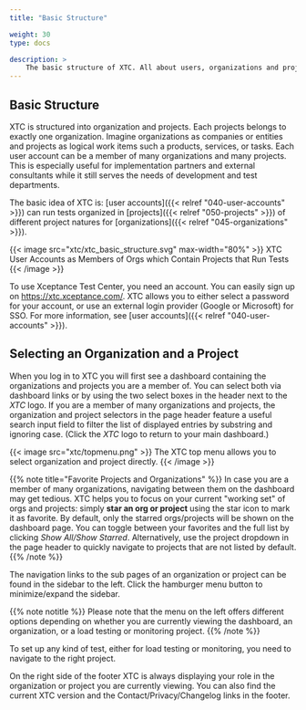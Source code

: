```yaml
---
title: "Basic Structure"

weight: 30
type: docs

description: >
    The basic structure of XTC. All about users, organizations and projects.
---
```


## Basic Structure

XTC is structured into organization and projects. Each projects belongs to exactly one organization. Imagine organizations as companies or entities and projects as logical work items such a products, services, or tasks. Each user account can be a member of many organizations and many projects. This is especially useful for implementation partners and external consultants while it still serves the needs of development and test departments.

The basic idea of XTC is: [user accounts]({{< relref "040-user-accounts" >}}) can run tests organized in [projects]({{< relref "050-projects" >}}) of different project natures for [organizations]({{< relref "045-organizations" >}}). 

{{< image src="xtc/xtc_basic_structure.svg" max-width="80%" >}}
XTC User Accounts as Members of Orgs which Contain Projects that Run Tests 
{{< /image >}}

To use Xceptance Test Center, you need an account. You can easily sign up on https://xtc.xceptance.com/. XTC allows you to either select a password for your account, or use an external login provider (Google or Microsoft) for SSO. For more information, see [user accounts]({{< relref "040-user-accounts" >}}).

## Selecting an Organization and a Project

When you log in to XTC you will first see a dashboard containing the organizations and projects you are a member of. You can select both via dashboard links or by using the two select boxes in the header next to the _XTC_ logo. If you are a member of many organizations and projects, the organization and project selectors in the page header feature a useful search input field to filter the list of displayed entries by substring and ignoring case. (Click the _XTC_ logo to return to your main dashboard.)

{{< image src="xtc/topmenu.png" >}}
The XTC top menu allows you to select organization and project directly. 
{{< /image >}}

{{% note title="Favorite Projects and Organizations" %}}
In case you are a member of many organizations, navigating between them on the dashboard may get tedious. XTC helps you to focus on your current "working set" of orgs and projects: simply **star an org or project** using the star icon to mark it as favorite. By default, only the starred orgs/projects will be shown on the dashboard page. You can toggle between your favorites and the full list by clicking _Show All/Show Starred_. Alternatively, use the project dropdown in the page header to quickly navigate to projects that are not listed by default.
{{% /note %}}

The navigation links to the sub pages of an organization or project can be found in the sidebar to the left. Click the hamburger menu button to minimize/expand the sidebar.

{{% note notitle %}}
Please note that the menu on the left offers different options depending on whether you are currently viewing the dashboard, an organization, or a load testing or monitoring project.
{{% /note %}}

To set up any kind of test, either for load testing or monitoring, you need to navigate to the right project. 

On the right side of the footer XTC is always displaying your role in the organization or project you are currently viewing. You can also find the current XTC version and the Contact/Privacy/Changelog links in the footer.